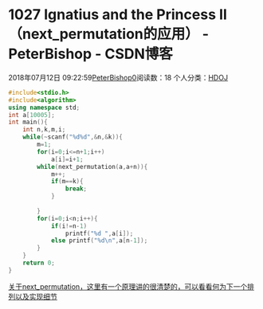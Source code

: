 # 1027 Ignatius and the Princess II（next_permutation的应用） - PeterBishop - CSDN博客





2018年07月12日 09:22:59[PeterBishop0](https://me.csdn.net/qq_40061421)阅读数：18
个人分类：[HDOJ](https://blog.csdn.net/qq_40061421/article/category/7502192)









```cpp
#include<stdio.h>
#include<algorithm>
using namespace std;
int a[10005];
int main(){
	int n,k,m,i;
	while(~scanf("%d%d",&n,&k)){
		m=1;
		for(i=0;i<=n+1;i++)
			a[i]=i+1;
		while(next_permutation(a,a+n)){
			m++;
			if(m==k){
				break;
			}
			
		}
		for(i=0;i<n;i++){
			if(i!=n-1)
				printf("%d ",a[i]);
			else printf("%d\n",a[n-1]);
		}
	}
	return 0;
}
```
[关于next_permutation，这里有一个原理讲的很清楚的，可以看看何为下一个排列以及实现细节](https://www.cnblogs.com/luruiyuan/p/5914909.html)


